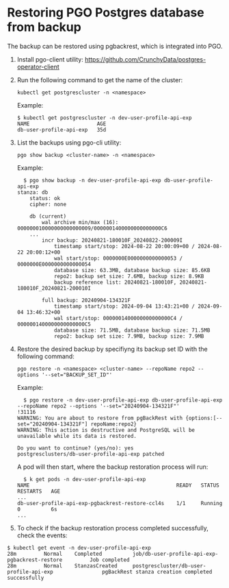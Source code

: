 # Restoring PGO Postgres database from backup

The backup can be restored using pgbackrest, which is integrated into PGO.

1. Install pgo-client utility: <https://github.com/CrunchyData/postgres-operator-client> 
2. Run the following command to get the name of the cluster:

   ```
   kubectl get postgrescluster -n <namespace>
   ```

   Example:

   ```
   $ kubectl get postgrescluster -n dev-user-profile-api-exp
   NAME                      AGE
   db-user-profile-api-exp   35d
   ```
3. List the backups using pgo-cli utility:

   ```
   pgo show backup <cluster-name> -n <namespace>
   ```

   Example:

   ```
     $ pgo show backup -n dev-user-profile-api-exp db-user-profile-api-exp
   stanza: db
       status: ok
       cipher: none
   
       db (current)
           wal archive min/max (16): 000000010000000000000009/0000001400000000000000C6
       ...
           incr backup: 20240821-180010F_20240822-200009I
               timestamp start/stop: 2024-08-22 20:00:09+00 / 2024-08-22 20:00:12+00
               wal start/stop: 0000000E0000000000000053 / 0000000E0000000000000054
               database size: 63.3MB, database backup size: 85.6KB
               repo2: backup set size: 7.6MB, backup size: 8.9KB
               backup reference list: 20240821-180010F, 20240821-180010F_20240821-200010I
   
           full backup: 20240904-134321F
               timestamp start/stop: 2024-09-04 13:43:21+00 / 2024-09-04 13:46:32+00
               wal start/stop: 0000001400000000000000C4 / 0000001400000000000000C5
               database size: 71.5MB, database backup size: 71.5MB
               repo2: backup set size: 7.9MB, backup size: 7.9MB
   ```
4. Restore the desired backup by specifiyng its backup set ID with the following command:

   ```
   pgo restore -n <namespace> <cluster-name> --repoName repo2 --options '--set="BACKUP_SET_ID"'
   ```

   Example:

   ```
     $ pgo restore -n dev-user-profile-api-exp db-user-profile-api-exp --repoName repo2 --options '--set="20240904-134321F"'                                                  !31116
   WARNING: You are about to restore from pgBackRest with {options:[--set="20240904-134321F"] repoName:repo2}
   WARNING: This action is destructive and PostgreSQL will be unavailable while its data is restored.
   
   Do you want to continue? (yes/no): yes
   postgresclusters/db-user-profile-api-exp patched
   ```

   A pod will then start, where the backup restoration process will run:

   ```
     $ k get pods -n dev-user-profile-api-exp
   NAME                                                READY   STATUS            RESTARTS   AGE
   ...
   db-user-profile-api-exp-pgbackrest-restore-ccl4s    1/1     Running   0          6s
   ...
   ```
5.  To check if the backup restoration process completed successfully, check the events:

   ```
   $ kubectl get event -n dev-user-profile-api-exp
   28m         Normal    Completed          job/db-user-profile-api-exp-pgbackrest-restore         Job completed
   28m         Normal    StanzasCreated     postgrescluster/db-user-profile-api-exp                pgBackRest stanza creation completed successfully
   ```
